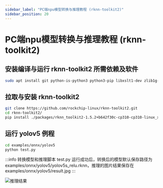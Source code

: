```yaml
---
sidebar_label: "PC端npu模型转换与推理教程 (rknn-toolkit2)"
sidebar_position: 20
---
```


# PC端npu模型转换与推理教程 (rknn-toolkit2)

## 安装编译与运行 rknn-toolkit2 所需依赖及软件

```bash
sudo apt install git python-is-python3 python3-pip libxslt1-dev zlib1g-dev libglib2.0-dev libsm6 libgl1-mesa-glx libprotobuf-dev build-essential adb
```

## 拉取与安装 rknn-toolkit2

```bash
git clone https://github.com/rockchip-linux/rknn-toolkit2.git
cd rknn-toolkit2/
pip install ./packages/rknn_toolkit2-1.5.2+b642f30c-cp310-cp310-linux_x86_64.whl
```

## 运行 yolov5 例程

<!-- :::info
此脚本是在 PC 模拟器上运行，若需要连板调试请参考
::: -->

```bash
cd examples/onnx/yolov5
python test.py
```

:::info
转换模型和推理脚本 test.py 运行成功后，转换后的模型默认保存路径为 examples/onnx/yolov5/yolov5s_relu.rknn，推理的图片结果保存在 examples/onnx/yolov5/result.jpg
:::

![推理结果](/img/general-tutorial/rknn/result.webp)
